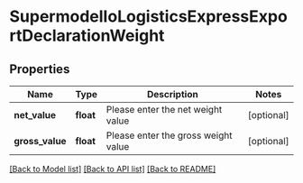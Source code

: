 # SupermodelIoLogisticsExpressExportDeclarationWeight

## Properties
Name | Type | Description | Notes
------------ | ------------- | ------------- | -------------
**net_value** | **float** | Please enter the net weight value | [optional] 
**gross_value** | **float** | Please enter the gross weight value | [optional] 

[[Back to Model list]](../README.md#documentation-for-models) [[Back to API list]](../README.md#documentation-for-api-endpoints) [[Back to README]](../README.md)

